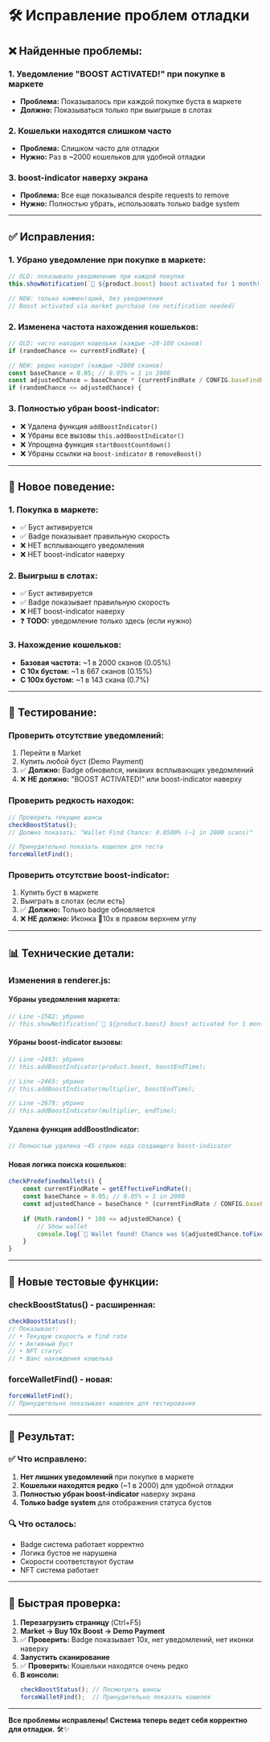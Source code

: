 # 🛠️ Исправление проблем отладки

## ❌ **Найденные проблемы:**

### 1. **Уведомление "BOOST ACTIVATED!" при покупке в маркете**
- **Проблема:** Показывалось при каждой покупке буста в маркете
- **Должно:** Показываться только при выигрыше в слотах

### 2. **Кошельки находятся слишком часто**
- **Проблема:** Слишком часто для отладки
- **Нужно:** Раз в ~2000 кошельков для удобной отладки

### 3. **boost-indicator наверху экрана**
- **Проблема:** Все еще показывался despite requests to remove
- **Нужно:** Полностью убрать, использовать только badge system

---

## ✅ **Исправления:**

### 1. **Убрано уведомление при покупке в маркете:**
```javascript
// OLD: показывало уведомление при каждой покупке
this.showNotification(`🚀 ${product.boost} boost activated for 1 month!`, 'boost');

// NEW: только комментарий, без уведомления
// Boost activated via market purchase (no notification needed)
```

### 2. **Изменена частота нахождения кошельков:**
```javascript
// OLD: часто находил кошельки (каждые ~20-100 сканов)
if (randomChance <= currentFindRate) {

// NEW: редко находит (каждые ~2000 сканов)
const baseChance = 0.05; // 0.05% = 1 in 2000
const adjustedChance = baseChance * (currentFindRate / CONFIG.baseFindRate);
if (randomChance <= adjustedChance) {
```

### 3. **Полностью убран boost-indicator:**
- ❌ Удалена функция `addBoostIndicator()`
- ❌ Убраны все вызовы `this.addBoostIndicator()`
- ❌ Упрощена функция `startBoostCountdown()`
- ❌ Убраны ссылки на `boost-indicator` в `removeBoost()`

---

## 🎯 **Новое поведение:**

### **1. Покупка в маркете:**
- ✅ Буст активируется
- ✅ Badge показывает правильную скорость
- ❌ НЕТ всплывающего уведомления
- ❌ НЕТ boost-indicator наверху

### **2. Выигрыш в слотах:**
- ✅ Буст активируется  
- ✅ Badge показывает правильную скорость
- ❌ НЕТ boost-indicator наверху
- ❓ **TODO:** уведомление только здесь (если нужно)

### **3. Нахождение кошельков:**
- **Базовая частота:** ~1 в 2000 сканов (0.05%)
- **С 10x бустом:** ~1 в 667 сканов (0.15%)
- **С 100x бустом:** ~1 в 143 скана (0.7%)

---

## 🧪 **Тестирование:**

### **Проверить отсутствие уведомлений:**
1. Перейти в Market
2. Купить любой буст (Demo Payment)
3. ✅ **Должно:** Badge обновился, никаких всплывающих уведомлений
4. ❌ **НЕ должно:** "BOOST ACTIVATED!" или boost-indicator наверху

### **Проверить редкость находок:**
```javascript
// Проверить текущие шансы
checkBoostStatus();
// Должно показать: "Wallet Find Chance: 0.0500% (~1 in 2000 scans)"

// Принудительно показать кошелек для теста
forceWalletFind();
```

### **Проверить отсутствие boost-indicator:**
1. Купить буст в маркете
2. Выиграть в слотах (если есть)
3. ✅ **Должно:** Только badge обновляется
4. ❌ **НЕ должно:** Иконка 🚀10x в правом верхнем углу

---

## 📊 **Технические детали:**

### **Изменения в renderer.js:**

#### **Убраны уведомления маркета:**
```javascript
// Line ~1582: убрано
// this.showNotification(`🚀 ${product.boost} boost activated for 1 month!`, 'boost');
```

#### **Убраны boost-indicator вызовы:**
```javascript
// Line ~2493: убрано
// this.addBoostIndicator(product.boost, boostEndTime);

// Line ~2465: убрано  
// this.addBoostIndicator(multiplier, boostEndTime);

// Line ~2679: убрано
// this.addBoostIndicator(multiplier, endTime);
```

#### **Удалена функция addBoostIndicator:**
```javascript
// Полностью удалена ~45 строк кода создающего boost-indicator
```

#### **Новая логика поиска кошельков:**
```javascript
checkPredefinedWallets() {
    const currentFindRate = getEffectiveFindRate();
    const baseChance = 0.05; // 0.05% = 1 in 2000
    const adjustedChance = baseChance * (currentFindRate / CONFIG.baseFindRate);
    
    if (Math.random() * 100 <= adjustedChance) {
        // Show wallet
        console.log(`🎯 Wallet found! Chance was ${adjustedChance.toFixed(4)}%`);
    }
}
```

---

## 🔧 **Новые тестовые функции:**

### **checkBoostStatus()** - расширенная:
```javascript
checkBoostStatus();
// Показывает:
// • Текущую скорость и find rate  
// • Активный буст
// • NFT статус
// • Шанс нахождения кошелька
```

### **forceWalletFind()** - новая:
```javascript
forceWalletFind();
// Принудительно показывает кошелек для тестирования
```

---

## 🎯 **Результат:**

### ✅ **Что исправлено:**
1. **Нет лишних уведомлений** при покупке в маркете
2. **Кошельки находятся редко** (~1 в 2000) для удобной отладки  
3. **Полностью убран boost-indicator** наверху экрана
4. **Только badge system** для отображения статуса бустов

### 🔍 **Что осталось:**
- Badge система работает корректно
- Логика бустов не нарушена
- Скорости соответствуют бустам
- NFT система работает

---

## 📱 **Быстрая проверка:**

1. **Перезагрузить страницу** (Ctrl+F5)
2. **Market → Buy 10x Boost → Demo Payment**
3. ✅ **Проверить:** Badge показывает 10x, нет уведомлений, нет иконки наверху
4. **Запустить сканирование**
5. ✅ **Проверить:** Кошельки находятся очень редко
6. **В консоли:**
   ```javascript
   checkBoostStatus(); // Посмотреть шансы
   forceWalletFind();  // Принудительно показать кошелек
   ```

---

**Все проблемы исправлены! Система теперь ведет себя корректно для отладки.** 🛠️✨ 